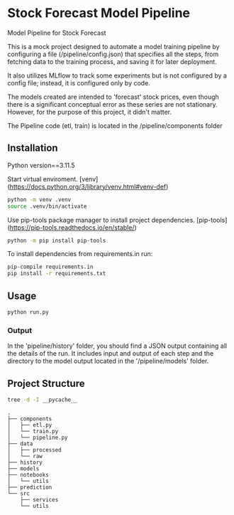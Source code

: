 
# Stock Forecast Model Pipeline 

Model Pipeline for Stock Forecast

This is a mock project designed to automate a model training pipeline by configuring a file (/pipeline/config.json) that specifies all the steps, from fetching data to the training process, and saving it for later deployment.

It also utilizes MLflow to track some experiments but is not configured by a config file; instead, it is configured only by code.

The models created are intended to 'forecast' stock prices, even though there is a significant conceptual error as these series are not stationary. However, for the purpose of this project, it didn't matter.

The Pipeline code (etl, train) is located in the /pipeline/components folder

## Installation

Python version==3.11.5

Start virtual enviroment. [venv] (https://docs.python.org/3/library/venv.html#venv-def)
```bash
python -m venv .venv
source .venv/bin/activate
```

Use pip-tools package manager to install project dependencies. [pip-tools] (https://pip-tools.readthedocs.io/en/stable/)
```bash
python -m pip install pip-tools
```

To install dependencies from requirements.in run: 
```bash
pip-compile requirements.in
pip install -r requirements.txt

```

## Usage

```bash
python run.py
```

### Output

In the 'pipeline/history' folder, you should find a JSON output containing all the details of the run. It includes input and output of each step and the directory to the model output located in the '/pipeline/models' folder.

## Project Structure
```bash
tree -d -I __pycache__
```
```
.
├── components
│   ├── etl.py
│   └── train.py
│   └── pipeline.py
├── data
│   ├── processed
│   └── raw
├── history
├── models
├── notebooks
│   └── utils
├── prediction
└── src
    ├── services
    └── utils
```
